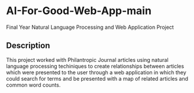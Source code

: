 # AI-For-Good-Web-App-main
Final Year Natural Language Processing and Web Application Project 

## Description
This project worked with Philantropic Journal articles using natural language processing techiniques to create relationships between articles which were presented to the user through a web application in which they could search for terms and be presented with a map of related articles and common word counts. 
